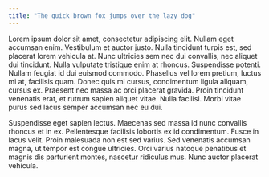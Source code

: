 ```yaml
---
title: "The quick brown fox jumps over the lazy dog"
---
```

Lorem ipsum dolor sit amet, consectetur adipiscing elit. Nullam eget accumsan enim. Vestibulum et auctor justo. Nulla tincidunt turpis est, sed placerat lorem vehicula at. Nunc ultricies sem nec dui convallis, nec aliquet dui tincidunt. Nulla vulputate tristique enim at rhoncus. Suspendisse potenti. Nullam feugiat id dui euismod commodo. Phasellus vel lorem pretium, luctus mi at, facilisis quam. Donec quis mi cursus, condimentum ligula aliquam, cursus ex. Praesent nec massa ac orci placerat gravida. Proin tincidunt venenatis erat, et rutrum sapien aliquet vitae. Nulla facilisi. Morbi vitae purus sed lacus semper accumsan nec eu dui.

Suspendisse eget sapien lectus. Maecenas sed massa id nunc convallis rhoncus et in ex. Pellentesque facilisis lobortis ex id condimentum. Fusce in lacus velit. Proin malesuada non est sed varius. Sed venenatis accumsan magna, ut tempor est congue ultricies. Orci varius natoque penatibus et magnis dis parturient montes, nascetur ridiculus mus. Nunc auctor placerat vehicula.
